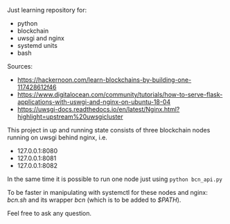 Just learning repository for:
  * python
  * blockchain
  * uwsgi and nginx
  * systemd units
  * bash

Sources:
  * https://hackernoon.com/learn-blockchains-by-building-one-117428612f46
  * https://www.digitalocean.com/community/tutorials/how-to-serve-flask-applications-with-uswgi-and-nginx-on-ubuntu-18-04
  * https://uwsgi-docs.readthedocs.io/en/latest/Nginx.html?highlight=upstream%20uwsgicluster

This project in up and running state consists of three blockchain nodes running on uwsgi behind nginx, i.e. 
* 127.0.0.1:8080
* 127.0.0.1:8081
* 127.0.0.1:8082

In the same time it is possible to run one node just using `python bcn_api.py`

To be faster in manipulating with systemctl for these nodes and nginx: *bcn.sh* and its wrapper *bcn* (which is to be added to *$PATH*).

Feel free to ask any question.

